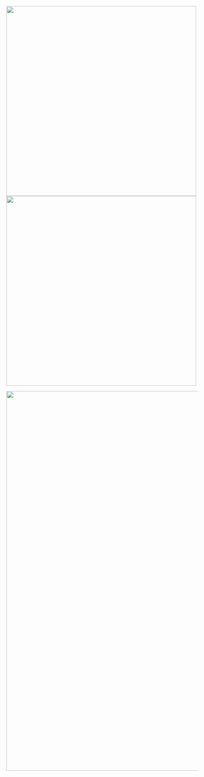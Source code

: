 
<img src="https://github-readme-stats.vercel.app/api?username=Jsu-ysj&show_icons=true&theme=radical" width = 500, heigth = 400 align=left /><img src="https://github-readme-stats.vercel.app/api/top-langs/?username=Jsu-ysj&langs_count=8&theme=radical" width = 500, heigth = 400 align=right/><br>

<img src="https://github-readme-streak-stats.herokuapp.com/?user=Jsu-ysj&theme=radical" width = 1000, heigth = 500 align=center/>

